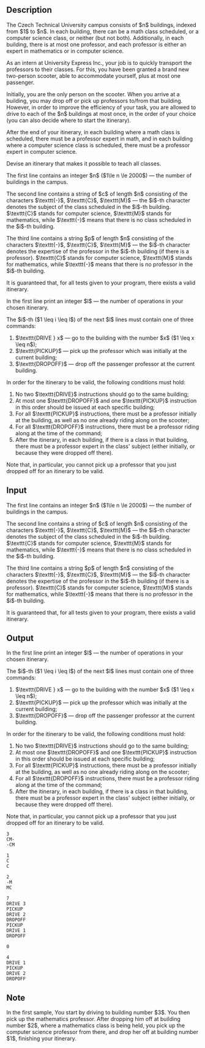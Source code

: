 ## Description

<div><p>The Czech Technical University campus consists of $n$ buildings, indexed from $1$ to $n$. In each building, there can be a math class scheduled, or a computer science class, or neither (but not both). Additionally, in each building, there is at most one professor, and each professor is either an expert in mathematics or in computer science.</p><p>As an intern at University Express Inc., your job is to quickly transport the professors to their classes. For this, you have been granted a brand new two-person scooter, able to accommodate yourself, plus at most one passenger.</p><p>Initially, you are the only person on the scooter. When you arrive at a building, you may drop off or pick up professors to/from that building. However, in order to improve the efficiency of your task, you are allowed to drive to each of the $n$ buildings <span class="tex-font-style-bf">at most once</span>, in the order of your choice (you can also decide where to start the itinerary). </p><p>After the end of your itinerary, in each building where a math class is scheduled, there must be a professor expert in math, and in each building where a computer science class is scheduled, there must be a professor expert in computer science.</p><p>Devise an itinerary that makes it possible to teach all classes.</p></div><div class="input-specification"><p>The first line contains an integer $n$ ($1\le n \le 2000$) — the number of buildings in the campus.</p><p>The second line contains a string of $c$ of length $n$ consisting of the characters $\texttt{-}$, $\texttt{C}$, $\texttt{M}$ — the $i$-th character denotes the subject of the class scheduled in the $i$-th building. $\texttt{C}$ stands for computer science, $\texttt{M}$ stands for mathematics, while $\texttt{-}$ means that there is no class scheduled in the $i$-th building.</p><p>The third line contains a string $p$ of length $n$ consisting of the characters $\texttt{-}$, $\texttt{C}$, $\texttt{M}$ — the $i$-th character denotes the expertise of the professor in the $i$-th building (if there is a professor). $\texttt{C}$ stands for computer science, $\texttt{M}$ stands for mathematics, while $\texttt{-}$ means that there is no professor in the $i$-th building.</p><p>It is guaranteed that, for all tests given to your program, there exists a valid itinerary.</p></div><div class="output-specification"><p>In the first line print an integer $l$ — the number of operations in your chosen itinerary. </p><p>The $i$-th ($1 \leq i \leq l$) of the next $l$ lines must contain one of three commands: </p><ol> <li> $\texttt{DRIVE } x$ — go to the building with the number $x$ ($1 \leq x \leq n$); </li><li> $\texttt{PICKUP}$ — pick up the professor which was <span class="tex-font-style-it">initially</span> at the current building; </li><li> $\texttt{DROPOFF}$ — drop off the passenger professor at the current building. </li></ol><p>In order for the itinerary to be valid, the following conditions must hold:</p><ol> <li> No two $\texttt{DRIVE}$ instructions should go to the same building; </li><li> At most one $\texttt{DROPOFF}$ and one $\texttt{PICKUP}$ instruction <span class="tex-font-style-bf">in this order</span> should be issued at each specific building; </li><li> For all $\texttt{PICKUP}$ instructions, there must be a professor <span class="tex-font-style-it">initially</span> at the building, as well as no one already riding along on the scooter; </li><li> For all $\texttt{DROPOFF}$ instructions, there must be a professor riding along at the time of the command; </li><li> After the itinerary, in each building, if there is a class in that building, there must be a professor expert in the class' subject (either initially, or because they were dropped off there). </li></ol><p><span class="tex-font-style-bf">Note that, in particular, you cannot pick up a professor that you just dropped off for an itinerary to be valid.</span></p></div>

## Input

<p>The first line contains an integer $n$ ($1\le n \le 2000$) — the number of buildings in the campus.</p><p>The second line contains a string of $c$ of length $n$ consisting of the characters $\texttt{-}$, $\texttt{C}$, $\texttt{M}$ — the $i$-th character denotes the subject of the class scheduled in the $i$-th building. $\texttt{C}$ stands for computer science, $\texttt{M}$ stands for mathematics, while $\texttt{-}$ means that there is no class scheduled in the $i$-th building.</p><p>The third line contains a string $p$ of length $n$ consisting of the characters $\texttt{-}$, $\texttt{C}$, $\texttt{M}$ — the $i$-th character denotes the expertise of the professor in the $i$-th building (if there is a professor). $\texttt{C}$ stands for computer science, $\texttt{M}$ stands for mathematics, while $\texttt{-}$ means that there is no professor in the $i$-th building.</p><p>It is guaranteed that, for all tests given to your program, there exists a valid itinerary.</p>

## Output

<p>In the first line print an integer $l$ — the number of operations in your chosen itinerary. </p><p>The $i$-th ($1 \leq i \leq l$) of the next $l$ lines must contain one of three commands: </p><ol> <li> $\texttt{DRIVE } x$ — go to the building with the number $x$ ($1 \leq x \leq n$); </li><li> $\texttt{PICKUP}$ — pick up the professor which was <span class="tex-font-style-it">initially</span> at the current building; </li><li> $\texttt{DROPOFF}$ — drop off the passenger professor at the current building. </li></ol><p>In order for the itinerary to be valid, the following conditions must hold:</p><ol> <li> No two $\texttt{DRIVE}$ instructions should go to the same building; </li><li> At most one $\texttt{DROPOFF}$ and one $\texttt{PICKUP}$ instruction <span class="tex-font-style-bf">in this order</span> should be issued at each specific building; </li><li> For all $\texttt{PICKUP}$ instructions, there must be a professor <span class="tex-font-style-it">initially</span> at the building, as well as no one already riding along on the scooter; </li><li> For all $\texttt{DROPOFF}$ instructions, there must be a professor riding along at the time of the command; </li><li> After the itinerary, in each building, if there is a class in that building, there must be a professor expert in the class' subject (either initially, or because they were dropped off there). </li></ol><p><span class="tex-font-style-bf">Note that, in particular, you cannot pick up a professor that you just dropped off for an itinerary to be valid.</span></p>





```input1|
3
CM-
-CM
```




```input2|
1
C
C
```




```input3|
2
-M
MC
```




```output1
7
DRIVE 3
PICKUP
DRIVE 2
DROPOFF
PICKUP
DRIVE 1
DROPOFF
```




```output2
0
```




```output3
4
DRIVE 1
PICKUP
DRIVE 2
DROPOFF
```



## Note

<p>In the <span class="tex-font-style-bf">first sample</span>, You start by driving to building number $3$. You then pick up the mathematics professor. After dropping him off at building number $2$, where a mathematics class is being held, you pick up the computer science professor from there, and drop her off at building number $1$, finishing your itinerary.</p>
